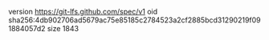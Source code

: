 version https://git-lfs.github.com/spec/v1
oid sha256:4db902706ad5679ac75e85185c2784523a2cf2885bcd31290219f091884057d2
size 1843
